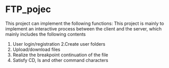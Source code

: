 # FTP_pojec
This project can implement the following functions:
This project is mainly to implement an interactive process between the client and the server, which mainly includes the following contents
1. User login/registration
2.Create user folders
3. Upload/download files
4. Realize the breakpoint continuation of the file
5. Satisfy CD, Is and other command characters
